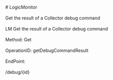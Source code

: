 <br>#     LogicMonitor</br>
<br>Get the result of a Collector debug command</br>
<br>LM Get the result of a Collector debug command</br>
<br>Method: Get</br>
<br>OperationID: getDebugCommandResult</br>
<br>EndPoint:</br>
<br>/debug/{id}</br>
